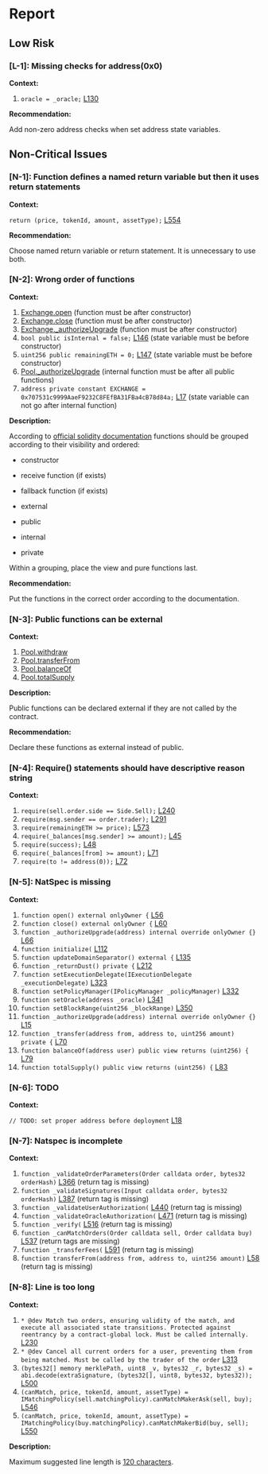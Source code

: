 # Report
## Low Risk ##
### [L-1]: Missing checks for address(0x0)
**Context:**

1. ```oracle = _oracle;``` [L130](https://github.com/code-423n4/2022-11-non-fungible/blob/main/contracts/Exchange.sol#L130) 

**Recommendation:**

Add non-zero address checks when set address state variables.

## Non-Critical Issues ##
### [N-1]: Function defines a named return variable but then it uses return statements
**Context:**

```return (price, tokenId, amount, assetType);``` [L554](https://github.com/code-423n4/2022-11-non-fungible/blob/main/contracts/Exchange.sol#L554) 

**Recommendation:**

Choose named return variable or return statement. It is unnecessary to use both.

### [N-2]: Wrong order of functions
**Context:**

1. [Exchange.open](https://github.com/code-423n4/2022-11-non-fungible/blob/main/contracts/Exchange.sol#L56) (function must be after constructor)
1. [Exchange.close](https://github.com/code-423n4/2022-11-non-fungible/blob/main/contracts/Exchange.sol#L60) (function must be after constructor)
1. [Exchange._authorizeUpgrade](https://github.com/code-423n4/2022-11-non-fungible/blob/main/contracts/Exchange.sol#L66) (function must be after constructor)
1. ```bool public isInternal = false;``` [L146](https://github.com/code-423n4/2022-11-non-fungible/blob/main/contracts/Exchange.sol#L146) (state variable must be before constructor)
1. ```uint256 public remainingETH = 0;``` [L147](https://github.com/code-423n4/2022-11-non-fungible/blob/main/contracts/Exchange.sol#L147) (state variable must be before constructor)
1. [Pool._authorizeUpgrade](https://github.com/code-423n4/2022-11-non-fungible/blob/main/contracts/Pool.sol#L15) (internal function must be after all public functions)
1. ```address private constant EXCHANGE = 0x707531c9999AaeF9232C8FEfBA31FBa4cB78d84a;``` [L17](https://github.com/code-423n4/2022-11-non-fungible/blob/main/contracts/Pool.sol#L17) (state variable can not go after internal function)

**Description:**

According to [official solidity documentation](https://docs.soliditylang.org/en/v0.8.17/style-guide.html#order-of-functions) functions should be grouped according to their visibility and ordered:

+ constructor

+ receive function (if exists)

+ fallback function (if exists)

+ external

+ public

+ internal

+ private

Within a grouping, place the view and pure functions last.

**Recommendation:**

Put the functions in the correct order according to the documentation.

### [N-3]: Public functions can be external
**Context:**

1. [Pool.withdraw](https://github.com/code-423n4/2022-11-non-fungible/blob/main/contracts/Pool.sol#L44) 
1. [Pool.transferFrom](https://github.com/code-423n4/2022-11-non-fungible/blob/main/contracts/Pool.sol#L58) 
1. [Pool.balanceOf](https://github.com/code-423n4/2022-11-non-fungible/blob/main/contracts/Pool.sol#L79) 
1. [Pool.totalSupply](https://github.com/code-423n4/2022-11-non-fungible/blob/main/contracts/Pool.sol#L83) 

**Description:**

Public functions can be declared external if they are not called by the contract.

**Recommendation:**

Declare these functions as external instead of public.

### [N-4]: Require() statements should have descriptive reason string
**Context:**

1. ```require(sell.order.side == Side.Sell);``` [L240](https://github.com/code-423n4/2022-11-non-fungible/blob/main/contracts/Exchange.sol#L240) 
1. ```require(msg.sender == order.trader);``` [L291](https://github.com/code-423n4/2022-11-non-fungible/blob/main/contracts/Exchange.sol#L291) 
1. ```require(remainingETH >= price);``` [L573](https://github.com/code-423n4/2022-11-non-fungible/blob/main/contracts/Exchange.sol#L573) 
1. ```require(_balances[msg.sender] >= amount);``` [L45](https://github.com/code-423n4/2022-11-non-fungible/blob/main/contracts/Pool.sol#L45) 
1. ```require(success);``` [L48](https://github.com/code-423n4/2022-11-non-fungible/blob/main/contracts/Pool.sol#L48) 
1. ```require(_balances[from] >= amount);``` [L71](https://github.com/code-423n4/2022-11-non-fungible/blob/main/contracts/Pool.sol#L71) 
1. ```require(to != address(0));``` [L72](https://github.com/code-423n4/2022-11-non-fungible/blob/main/contracts/Pool.sol#L72) 

### [N-5]: NatSpec is missing
**Context:**

1. ```function open() external onlyOwner {``` [L56](https://github.com/code-423n4/2022-11-non-fungible/blob/main/contracts/Exchange.sol#L56) 
1. ```function close() external onlyOwner {``` [L60](https://github.com/code-423n4/2022-11-non-fungible/blob/main/contracts/Exchange.sol#L60) 
1. ```function _authorizeUpgrade(address) internal override onlyOwner {}``` [L66](https://github.com/code-423n4/2022-11-non-fungible/blob/main/contracts/Exchange.sol#L66) 
1. ```function initialize(``` [L112](https://github.com/code-423n4/2022-11-non-fungible/blob/main/contracts/Exchange.sol#L112) 
1. ```function updateDomainSeparator() external {``` [L135](https://github.com/code-423n4/2022-11-non-fungible/blob/main/contracts/Exchange.sol#L135) 
1. ```function _returnDust() private {``` [L212](https://github.com/code-423n4/2022-11-non-fungible/blob/main/contracts/Exchange.sol#L212) 
1. ```function setExecutionDelegate(IExecutionDelegate _executionDelegate)``` [L323](https://github.com/code-423n4/2022-11-non-fungible/blob/main/contracts/Exchange.sol#L323) 
1. ```function setPolicyManager(IPolicyManager _policyManager)``` [L332](https://github.com/code-423n4/2022-11-non-fungible/blob/main/contracts/Exchange.sol#L332) 
1. ```function setOracle(address _oracle)``` [L341](https://github.com/code-423n4/2022-11-non-fungible/blob/main/contracts/Exchange.sol#L341) 
1. ```function setBlockRange(uint256 _blockRange)``` [L350](https://github.com/code-423n4/2022-11-non-fungible/blob/main/contracts/Exchange.sol#L350) 
1. ```function _authorizeUpgrade(address) internal override onlyOwner {}``` [L15](https://github.com/code-423n4/2022-11-non-fungible/blob/main/contracts/Pool.sol#L15) 
1. ```function _transfer(address from, address to, uint256 amount) private {``` [L70](https://github.com/code-423n4/2022-11-non-fungible/blob/main/contracts/Pool.sol#L70) 
1. ```function balanceOf(address user) public view returns (uint256) {``` [L79](https://github.com/code-423n4/2022-11-non-fungible/blob/main/contracts/Pool.sol#L79) 
1. ```function totalSupply() public view returns (uint256) {``` [L83](https://github.com/code-423n4/2022-11-non-fungible/blob/main/contracts/Pool.sol#L83) 

### [N-6]: TODO
**Context:**

```// TODO: set proper address before deployment``` [L18](https://github.com/code-423n4/2022-11-non-fungible/blob/main/contracts/Pool.sol#L18) 

### [N-7]: Natspec is incomplete
**Context:**

1. ```function _validateOrderParameters(Order calldata order, bytes32 orderHash)``` [L366](https://github.com/code-423n4/2022-11-non-fungible/blob/main/contracts/Exchange.sol#L366) (return tag is missing)
1. ```function _validateSignatures(Input calldata order, bytes32 orderHash)``` [L387](https://github.com/code-423n4/2022-11-non-fungible/blob/main/contracts/Exchange.sol#L387) (return tag is missing)
1. ```function _validateUserAuthorization(``` [L440](https://github.com/code-423n4/2022-11-non-fungible/blob/main/contracts/Exchange.sol#L440) (return tag is missing)
1. ```function _validateOracleAuthorization(``` [L471](https://github.com/code-423n4/2022-11-non-fungible/blob/main/contracts/Exchange.sol#L471) (return tag is missing)
1. ```function _verify(``` [L516](https://github.com/code-423n4/2022-11-non-fungible/blob/main/contracts/Exchange.sol#L516) (return tag is missing)
1. ```function _canMatchOrders(Order calldata sell, Order calldata buy)``` [L537](https://github.com/code-423n4/2022-11-non-fungible/blob/main/contracts/Exchange.sol#L537) (return tags are missing)
1. ```function _transferFees(``` [L591](https://github.com/code-423n4/2022-11-non-fungible/blob/main/contracts/Exchange.sol#L591) (return tag is missing)
1. ```function transferFrom(address from, address to, uint256 amount)``` [L58](https://github.com/code-423n4/2022-11-non-fungible/blob/main/contracts/Pool.sol#L58) (return tag is missing)

### [N-8]: Line is too long
**Context:**

1. ```* @dev Match two orders, ensuring validity of the match, and execute all associated state transitions. Protected against reentrancy by a contract-global lock. Must be called internally.``` [L230](https://github.com/code-423n4/2022-11-non-fungible/blob/main/contracts/Exchange.sol#L230) 
1. ```* @dev Cancel all current orders for a user, preventing them from being matched. Must be called by the trader of the order``` [L313](https://github.com/code-423n4/2022-11-non-fungible/blob/main/contracts/Exchange.sol#L313) 
1. ```(bytes32[] memory merklePath, uint8 _v, bytes32 _r, bytes32 _s) = abi.decode(extraSignature, (bytes32[], uint8, bytes32, bytes32));``` [L500](https://github.com/code-423n4/2022-11-non-fungible/blob/main/contracts/Exchange.sol#L500) 
1. ```(canMatch, price, tokenId, amount, assetType) = IMatchingPolicy(sell.matchingPolicy).canMatchMakerAsk(sell, buy);``` [L546](https://github.com/code-423n4/2022-11-non-fungible/blob/main/contracts/Exchange.sol#L546) 
1. ```(canMatch, price, tokenId, amount, assetType) = IMatchingPolicy(buy.matchingPolicy).canMatchMakerBid(buy, sell);``` [L550](https://github.com/code-423n4/2022-11-non-fungible/blob/main/contracts/Exchange.sol#L550) 

**Description:**

Maximum suggested line length is [120 characters](https://docs.soliditylang.org/en/v0.8.17/style-guide.html#maximum-line-length).
